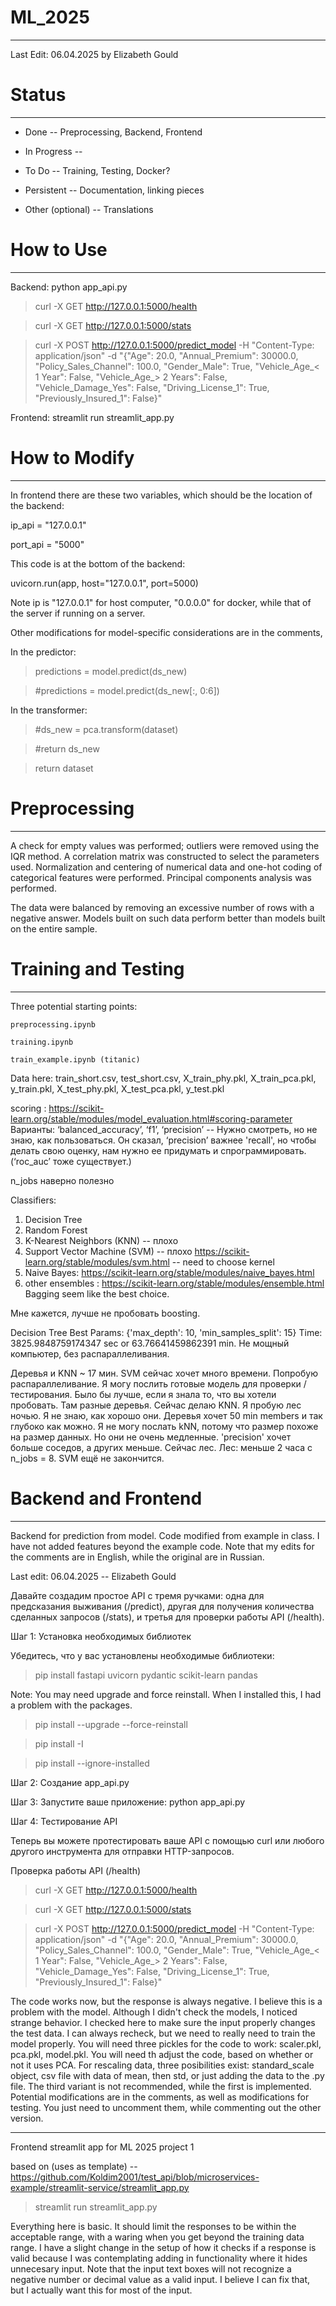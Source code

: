 # ML_2025
---

Last Edit: 06.04.2025 by Elizabeth Gould


# Status
---

* Done -- Preprocessing, Backend, Frontend
* In Progress -- 
* To Do -- Training, Testing, Docker?
* Persistent -- Documentation, linking pieces

* Other (optional) -- Translations

# How to Use
---

Backend: python app_api.py

 > curl -X GET http://127.0.0.1:5000/health

 > curl -X GET http://127.0.0.1:5000/stats

 > curl -X POST http://127.0.0.1:5000/predict_model -H "Content-Type: application/json" -d "{\"Age\": 20.0, \"Annual_Premium\": 30000.0, \"Policy_Sales_Channel\": 100.0, \"Gender_Male\": True, \"Vehicle_Age_< 1 Year\": False,  \"Vehicle_Age_> 2 Years\": False,  \"Vehicle_Damage_Yes\": False,  \"Driving_License_1\": True,  \"Previously_Insured_1\": False}"

Frontend: streamlit run streamlit_app.py


# How to Modify
---

In frontend there are these two variables, which should be the location of the backend:

 ip_api = "127.0.0.1"

 port_api = "5000"

This code is at the bottom of the backend:

 uvicorn.run(app, host="127.0.0.1", port=5000)

Note ip is "127.0.0.1" for host computer, "0.0.0.0" for docker, while that of the server if running on a server.


Other modifications for model-specific considerations are in the comments, 

In the predictor:

 > predictions = model.predict(ds_new)
 
 > #predictions = model.predict(ds_new[:, 0:6])

In the transformer:

 > #ds_new = pca.transform(dataset)

 > #return ds_new

 > return dataset


# Preprocessing
---

A check for empty values ​​was performed; outliers were removed using the IQR method. A correlation matrix was constructed to select the parameters used. Normalization and centering of numerical data and one-hot coding of categorical features were performed. Principal сomponents analysis was performed.

The data were balanced by removing an excessive number of rows with a negative answer. Models built on such data perform better than models built on the entire sample.


# Training and Testing
---

Three potential starting points:

    preprocessing.ipynb 

    training.ipynb

    train_example.ipynb (titanic)

Data here: train_short.csv, test_short.csv, X_train_phy.pkl, X_train_pca.pkl, y_train.pkl, X_test_phy.pkl, X_test_pca.pkl, y_test.pkl

scoring : https://scikit-learn.org/stable/modules/model_evaluation.html#scoring-parameter Варианты: ‘balanced_accuracy’, ‘f1’, ‘precision’ -- Нужно смотреть, но не знаю, как пользоваться. Он сказал, ‘precision’  важнее 'recall', но чтобы делать свою оценку, нам нужно ее придумать и спрограммировать. 
(‘roc_auc’ тоже существует.)

n_jobs наверно полезно

Classifiers:
1. Decision Tree
2. Random Forest
3. K-Nearest Neighbors (KNN) -- плохо
4. Support Vector Machine (SVM) -- плохо 
https://scikit-learn.org/stable/modules/svm.html -- need to choose kernel
5. Naive Bayes: https://scikit-learn.org/stable/modules/naive_bayes.html
6. other ensembles : https://scikit-learn.org/stable/modules/ensemble.html
Bagging seem like the best choice.

Мне кажется, лучше не пробовать boosting.

Decision Tree Best Params: {'max_depth': 10, 'min_samples_split': 15} Time:  3825.9848759174347  sec or  63.76641459862391 min. Не мощный компьютер, без распараллеливания.

Деревья и KNN ~ 17 мин. SVM сейчас хочет много времени. Попробую распараллеливание. Я могу послить готовые модель для проверки / тестирования. Было бы лучше, если я знала то, что вы хотели пробовать. Там разные деревья. Сейчас делаю KNN. Я пробую лес ночью. Я не знаю, как хорошо они. Деревья хочет 50 min members и так глубоко как можно. Я не могу послать kNN, потому что размер похоже на размер данных. Но они не очень медленные. 'precision' хочет больше соседов, а других меньше. Сейчас лес. Лес: меньше 2 часа с n_jobs = 8. SVM ещё не закончится.

# Backend and Frontend
---

Backend for prediction from model. Code modified from example in class. I have not added features beyond the example code. Note that my edits for the comments are in English, while the original are in Russian.

Last edit: 06.04.2025 -- Elizabeth Gould

Давайте создадим простое API с тремя ручками: одна для предсказания выживания (/predict), другая для получения количества сделанных запросов (/stats), и третья для проверки работы API (/health).

Шаг 1: Установка необходимых библиотек

Убедитесь, что у вас установлены необходимые библиотеки:

 > pip install fastapi uvicorn pydantic scikit-learn pandas

Note: You may need upgrade and force reinstall. When I installed this, I had a problem with the packages.

 > pip install --upgrade --force-reinstall <package>

 > pip install -I <package>

 > pip install --ignore-installed <package>

Шаг 2: Создание app_api.py

Шаг 3: Запустите ваше приложение: python app_api.py

Шаг 4: Тестирование API

Теперь вы можете протестировать ваше API с помощью curl или любого другого инструмента для отправки HTTP-запросов.

Проверка работы API (/health)

 > curl -X GET http://127.0.0.1:5000/health

 > curl -X GET http://127.0.0.1:5000/stats

 > curl -X POST http://127.0.0.1:5000/predict_model -H "Content-Type: application/json" -d "{\"Age\": 20.0, \"Annual_Premium\": 30000.0, \"Policy_Sales_Channel\": 100.0, \"Gender_Male\": True, \"Vehicle_Age_< 1 Year\": False,  \"Vehicle_Age_> 2 Years\": False,  \"Vehicle_Damage_Yes\": False,  \"Driving_License_1\": True,  \"Previously_Insured_1\": False}"
    
The code works now, but the response is always negative. I believe this is a problem with the model. Although I didn't check the models, I noticed strange behavior. I checked here to make sure the input properly changes the test data. I can always recheck, but we need to really need to train the model properly. You will need three pickles for the code to work: scaler.pkl, pca.pkl, model.pkl. You will need th adjust the code, based on whether or not it uses PCA. For rescaling data, three posibilities exist: standard_scale object, csv file with data of mean, then std, or just adding the data to the .py file. The third variant is not recommended, while the first is implemented. Potential modifications are in the comments, as well as modifications for testing. You just need to uncomment them, while commenting out the other version.

---

Frontend streamlit app for ML 2025 project 1

based on (uses as template) -- 
https://github.com/Koldim2001/test_api/blob/microservices-example/streamlit-service/streamlit_app.py

 > streamlit run streamlit_app.py

Everything here is basic. It should limit the responses to be within the acceptable range, with a waring when you get beyond the training data range. I have a slight change in the setup of how it checks if a response is valid because I was contemplating adding in functionality where it hides unnecesary input. Note that the input text boxes will not recognize a negative number or decimal value as a valid input. I believe I can fix that, but I actually want this for most of the input.


